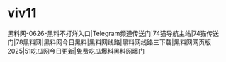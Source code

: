# viv11
黑料网-0626-黑料不打烊入口|Telegram频道传送门|74猫导航主站|74猫传送门|78黑料网|黑料网今日黑料|黑料网线路|黑料网线路三下载|黑料网网页版2025|51吃瓜网今日更新|免费吃瓜爆料黑料网曝门
